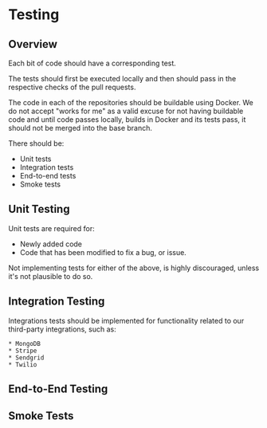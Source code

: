 # Testing

## Overview

Each bit of code should have a corresponding test.

The tests should first be executed locally and then should pass in the respective checks of the pull requests.

The code in each of the repositories should be buildable using Docker.
We do not accept "works for me" as a valid excuse for not having buildable code and until code passes locally,
builds in Docker and its tests pass, it should not be merged into the base branch.

There should be:

  * Unit tests
  * Integration tests
  * End-to-end tests
  * Smoke tests

## Unit Testing

Unit tests are required for:

  * Newly added code
  * Code that has been modified to fix a bug, or issue.

Not implementing tests for either of the above, is highly discouraged, unless it's not plausible to do so.

## Integration Testing

Integrations tests should be implemented for functionality related to our third-party integrations, such as:

    * MongoDB
    * Stripe
    * Sendgrid
    * Twilio

## End-to-End Testing


## Smoke Tests

